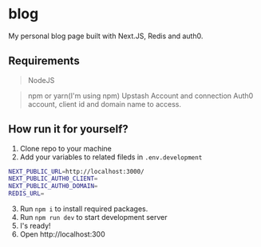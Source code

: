 # blog

My personal blog page built with Next.JS, Redis and auth0.

## Requirements

> NodeJS

> npm or yarn(I'm using npm)
> Upstash Account and connection
> Auth0 account, client id and domain name to access.

## How run it for yourself?

1. Clone repo to your machine
2. Add your variables to related fileds in `.env.development`

```bash
NEXT_PUBLIC_URL=http://localhost:3000/
NEXT_PUBLIC_AUTH0_CLIENT=
NEXT_PUBLIC_AUTH0_DOMAIN=
REDIS_URL=
```

3. Run `npm i` to install required packages.
4. Run `npm run dev` to start development server
5. I's ready!
6. Open http://localhost:300

